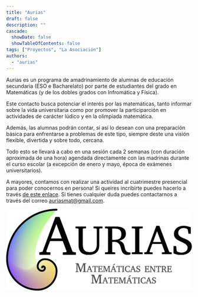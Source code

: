 ```yaml
---
title: "Aurias"
draft: false
description: ""
cascade:
  showDate: false
  showTableOfContents: false
tags: ["Proyectos", "La Asociación"]
authors:
  - "aurias"
---
```


Aurias es un programa de amadrinamiento de alumnas de educación secundaria (ESO e Bacharelato) por parte de estudiantes del grado en Matemáticas (y de los dobles grados con Infromática y Física).

Este contacto busca potenciar el interés por las matemáticas, tanto informar sobre la vida universitaria como por promover la participarción en actividades de carácter lúdico y en la olimpiada matemática.

Además, las alumnas podrán contar, si así lo desean con una preparación básica para enfrentarse a problemas de este tipo, siempre deste una visión flexible, divertida y sobre todo, cercana.

Todo esto se llevará a cabo en una sesión cada 2 semanas (con duración aproximada de una hora) agendada directamente con las madrinas durante el curso escolar (a excepción de enero y mayo, época de exámenes universitarios).

A mayores, contamos con realizar una actividad al cuatrimestre presencial para poder conocernos en persona! Si queires incribirte puedes hacerlo a través [de este enlace](https://docs.google.com/forms/d/e/1FAIpQLScOJ_JILc9EY3Qj1GpqrBKo6_lyrdaceS93p0RzgGk0lKLMwA/viewform). Si tienes cualquier duda puedes contactarnos a través del correo auriasmat@gmail.com.

![Logo de Aurias](featured.png)